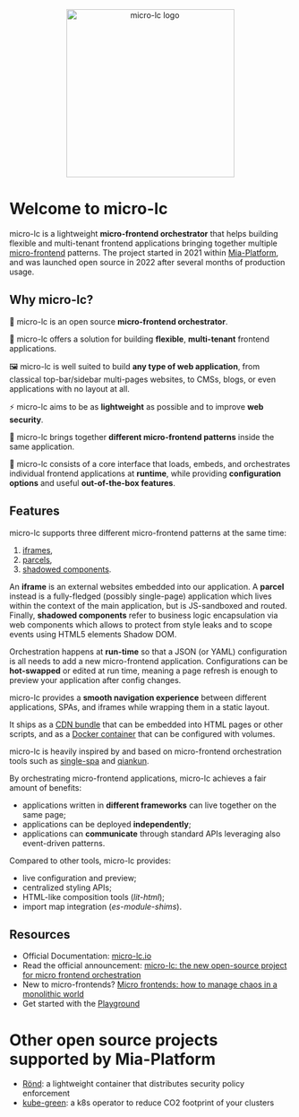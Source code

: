 <div align="center">
  <img alt="micro-lc logo" src="https://raw.githubusercontent.com/micro-lc/.github/main/profile/img/micro-lc_logo.png" width="300" />
</div>

# Welcome to micro-lc

micro-lc is a lightweight **micro-frontend orchestrator** that helps building flexible and multi-tenant frontend applications bringing together multiple [micro-frontend](https://micro-frontends.org/) patterns.
The project started in 2021 within [Mia-Platform](https://github.com/mia-platform), and was launched open source in 2022 after several months of production usage.

## Why micro-lc?

🎼 micro-lc is an open source **micro-frontend orchestrator**.

🧱 micro-lc offers a solution for building **flexible**, **multi-tenant** frontend applications.

🖼 micro-lc is well suited to build **any type of web application**, from classical top-bar/sidebar multi-pages websites, to CMSs, blogs, or even applications with no layout at all.

⚡ micro-lc aims to be as **lightweight** as possible and to improve **web security**.

🔗 micro-lc brings together **different micro-frontend patterns** inside the same application.

🏃 micro-lc consists of a core interface that loads, embeds, and orchestrates individual frontend applications at **runtime**, while providing **configuration options** and useful **out-of-the-box features**.

## Features

micro-lc supports three different micro-frontend patterns at the same time:
1. [iframes](https://micro-lc.io/docs/guides/applications/iframes),
2. [parcels](https://micro-lc.io/docs/guides/applications/parcels),
3. [shadowed components](https://micro-lc.io/docs/guides/applications/compose).

An **iframe** is an external websites embedded into our application.
A **parcel** instead is a fully-fledged (possibly single-page) application which lives within the context of the main application, but is JS-sandboxed and routed.
Finally, **shadowed components** refer to business logic encapsulation via web components which allows to protect from style leaks
and to scope events using HTML5 elements Shadow DOM.

Orchestration happens at **run-time** so that a JSON (or YAML) configuration is all <micro-lc></micro-lc> needs to add
a new micro-frontend application. Configurations can be **hot-swapped** or edited at run time, meaning a page refresh is
enough to preview your application after config changes.

micro-lc provides a **smooth navigation experience** between different applications, SPAs, and iframes while wrapping them in a static layout.

It ships as a [CDN bundle](https://micro-lc.io/docs/getting-started#import-from-cdn) that can be embedded into HTML pages or other scripts,
and as a [Docker container](https://micro-lc.io/docs/getting-started#deploy-docker-container) that can be configured with volumes.

micro-lc is heavily inspired by and based on micro-frontend orchestration tools such as
[single-spa](https://single-spa.js.org/) and [qiankun](https://qiankun.umijs.org/).

By orchestrating micro-frontend applications, micro-lc achieves a fair amount of benefits:
* applications written in **different frameworks** can live together on the same page;
* applications can be deployed **independently**;
* applications can **communicate** through standard APIs leveraging also event-driven patterns.

Compared to other tools, micro-lc provides:
* live configuration and preview;
* centralized styling APIs;
* HTML-like composition tools (_lit-html_);
* import map integration (_es-module-shims_).

## Resources

* Official Documentation: [micro-lc.io](https://micro-lc.io/)
* Read the official announcement: [micro-lc: the new open-source project for micro frontend orchestration](https://blog.mia-platform.eu/en/micro-lc-the-new-open-source-micro-fronted-orchestrator)
* New to micro-frontends? [Micro frontends: how to manage chaos in a monolithic world](https://blog.mia-platform.eu/en/micro-frontends-how-to-manage-chaos-in-a-monolithic-world)
* Get started with the [Playground](https://micro-lc.io/playground/)

# Other open source projects supported by Mia-Platform

* [Rönd](https://github.com/rond-authz): a lightweight container that distributes security policy enforcement
* [kube-green](https://github.com/kube-green): a k8s operator to reduce CO2 footprint of your clusters
